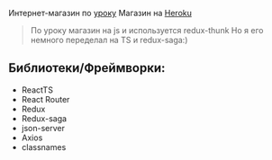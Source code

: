Интернет-магазин по [уроку](https://www.youtube.com/watch?v=bziVFvq8cLQ&list=PL0FGkDGJQjJFMRmP7wZ771m1Nx-m2_qXq&ab_channel=ArchakovBlog)
Магазин на [Heroku](https://reactjs-pizza.herokuapp.com/)

> По уроку магазин на js и используется redux-thunk
> Но я его немного переделал на TS и redux-saga:)

## Библиотеки/Фреймворки:
- ReactTS
- React Router
- Redux
- Redux-saga
- json-server
- Axios
- classnames
